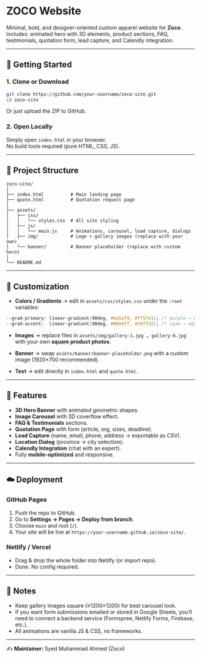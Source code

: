 # ZOCO Website

Minimal, bold, and designer-oriented custom apparel website for **Zoco**.  
Includes: animated hero with 3D elements, product sections, FAQ, testimonials, quotation form, lead capture, and Calendly integration.  

---

## 🚀 Getting Started

### 1. Clone or Download
```bash
git clone https://github.com/your-username/zoco-site.git
cd zoco-site
```
Or just upload the ZIP to GitHub.  

### 2. Open Locally
Simply open `index.html` in your browser.  
No build tools required (pure HTML, CSS, JS).  

---

## 📂 Project Structure

```
zoco-site/
│
├── index.html          # Main landing page
├── quote.html          # Quotation request page
│
├── assets/
│   ├── css/
│   │   └── styles.css  # All site styling
│   ├── js/
│   │   └── main.js     # Animations, carousel, lead capture, dialogs
│   ├── img/            # Logo + gallery images (replace with your own)
│   └── banner/         # Banner placeholder (replace with custom hero)
│
└── README.md
```

---

## 🎨 Customization

- **Colors / Gradients** → edit in `assets/css/styles.css` under the `:root` variables:
```css
--grad-primary: linear-gradient(90deg, #6a5af9, #ff57e1); /* purple → pink */
--grad-accent:  linear-gradient(90deg, #00e0ff, #29ffd2); /* cyan → aqua */
```

- **Images** → replace files in `assets/img/gallery-1.jpg … gallery-6.jpg` with your own **square product photos**.  

- **Banner** → swap `assets/banner/banner-placeholder.png` with a custom image (1920×700 recommended).  

- **Text** → edit directly in `index.html` and `quote.html`.  

---

## 🧩 Features

- **3D Hero Banner** with animated geometric shapes.  
- **Image Carousel** with 3D coverflow effect.  
- **FAQ & Testimonials** sections.  
- **Quotation Page** with form (article, org, sizes, deadline).  
- **Lead Capture** (name, email, phone, address → exportable as CSV).  
- **Location Dialog** (province → city selection).  
- **Calendly Integration** (chat with an expert).  
- Fully **mobile-optimized** and responsive.  

---

## ☁️ Deployment

### GitHub Pages
1. Push the repo to GitHub.  
2. Go to **Settings → Pages → Deploy from branch**.  
3. Choose `main` and root (`/`).  
4. Your site will be live at `https://your-username.github.io/zoco-site/`.  

### Netlify / Vercel
- Drag & drop the whole folder into Netlify (or import repo).  
- Done. No config required.  

---

## 📌 Notes

- Keep gallery images square (≥1200×1200) for best carousel look.  
- If you want form submissions emailed or stored in Google Sheets, you’ll need to connect a backend service (Formspree, Netlify Forms, Firebase, etc.).  
- All animations are vanilla JS & CSS, no frameworks.  

---

✍️ **Maintainer:** Syed Muhammad Ahmed (Zoco)
